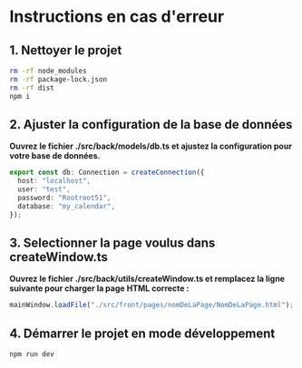 # Instructions en cas d'erreur

## 1. Nettoyer le projet

```bash
rm -rf node_modules
rm -rf package-lock.json
rm -rf dist
npm i
```

## 2. Ajuster la configuration de la base de données

**Ouvrez le fichier ./src/back/models/db.ts et ajustez la configuration pour votre base de données.**

```ts
export const db: Connection = createConnection({
  host: "localhost",
  user: "test",
  password: "Rootroot51",
  database: "my_calendar",
});
```

## 3. Selectionner la page voulus dans createWindow.ts

**Ouvrez le fichier ./src/back/utils/createWindow.ts et remplacez la ligne suivante pour charger la page HTML correcte :**

```ts
mainWindow.loadFile("./src/front/pages/nomDeLaPage/NomDeLaPage.html");
```

## 4. Démarrer le projet en mode développement

```bash
npm run dev
```
